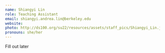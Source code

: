 ```yaml
---
name: Shiangyi Lin
role: Teaching Assistant
email: shiangyi.andrea.lin@berkeley.edu
website: 
photo: http://ds100.org/su22/resources/assets/staff_pics/Shiangyi_Lin.jpg
pronouns: she/her
---
```

Fill out later